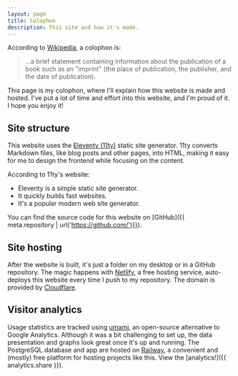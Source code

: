 ```yaml
---
layout: page
title: Colophon
description: This site and how it's made.
---
```


According to [Wikipedia](<https://en.wikipedia.org/wiki/Colophon_(publishing)>), a colophon is:

> ...a brief statement containing information about the publication of a book such as an "imprint" (the place of publication, the publisher, and the date of publication).

This page is my colophon, where I'll explain how this website is made and hosted. I've put a lot of time and effort into this website, and I'm proud of it. I hope you enjoy it!

## Site structure

This website uses the [Eleventy (11ty)](https://www.11ty.dev/) static site generator. 11ty converts Markdown files, like blog posts and other pages, into HTML, making it easy for me to design the frontend while focusing on the content.

According to 11ty's website:

- Eleventy is a simple static site generator.
- It quickly builds fast websites.
- It's a popular modern web site generator.

You can find the source code for this website on [GitHub]({{ meta.repository | url('https://github.com/')}}).

## Site hosting

After the website is built, it's just a folder on my desktop or in a GitHub repository. The magic happens with [Netlify](https://www.netlify.com/), a free hosting service, auto-deploys this website every time I push to my repository. The domain is provided by [Cloudflare](https://www.cloudflare.com/).

## Visitor analytics

Usage statistics are tracked using [umami](https://umami.is/), an open-source alternative to Google Analytics. Although it was a bit challenging to set up, the data presentation and graphs look great once it's up and running. The PostgreSQL database and app are hosted on [Railway](https://railway.app/), a convenient and (mostly) free platform for hosting projects like this. View the [analytics!]({{ analytics.share }}).
